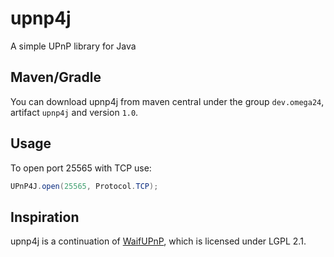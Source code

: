 # upnp4j
A simple UPnP library for Java


## Maven/Gradle
You can download upnp4j from maven central
under the group `dev.omega24`, artifact `upnp4j` and version `1.0`.

## Usage
To open port 25565 with TCP use:
```java
UPnP4J.open(25565, Protocol.TCP);
```

## Inspiration
upnp4j is a continuation of [WaifUPnP](https://github.com/adolfintel/WaifUPnP),
which is licensed under LGPL 2.1.
